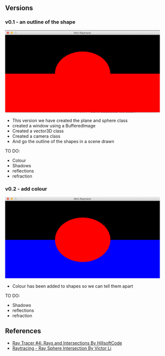## Versions

### v0.1 - an outline of the shape
![An Image showing that the checking intersection works for both planes and spheres](./readme-resources/intersectiontest.png)
* This version we have created the plane and sphere class
* created a window using a BufferedImage
* Created a vector3D class
* Created a camera class
* And go the outline of the shapes in a scene drawn

TO DO:
* Colour
* Shadows
* reflections
* refraction

### v0.2 - add colour
![An Image showing that the checking intersection works for both planes and spheres](./readme-resources/colouredShapes.png)
* Colour has been added to shapes so we can tell them apart

TO DO:
* Shadows
* reflections
* refraction

## References
* [Ray Tracer #4: Rays and Intersections By HillsoftCode](https://www.youtube.com/watch?v=hOeOuZGmeCM)
* [Raytracing - Ray Sphere Intersection By Victor Li](https://viclw17.github.io/2018/07/16/raytracing-ray-sphere-intersection/)